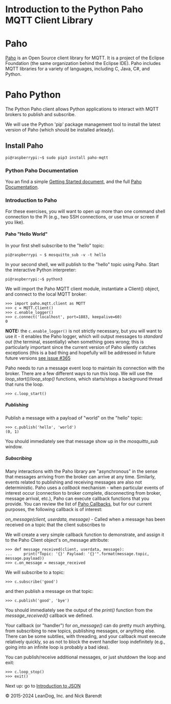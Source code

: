 # Introduction to the Python Paho MQTT Client Library

# Paho
[Paho](https://eclipse.org/paho/clients/python/) is an Open Source client library for MQTT.  It is a project of the Eclipse Foundation (the same organization behind the Eclipse IDE).  Paho includes MQTT libraries for a variety of languages, including C, Java, C#, and Python.

# Paho Python
The Python Paho client allows Python applications to interact with MQTT brokers to publish and subscribe.

We will use the Python 'pip' package management tool to install the latest version of Paho (which should be installed arleady).

## Install Paho

```
pi@raspberrypi:~$ sudo pip3 install paho-mqtt
```

### Python Paho Documentation
You an find a simple [Getting Started document](https://www.eclipse.org/paho/clients/python/), and the full [Paho Documentation](https://www.eclipse.org/paho/clients/python/docs/).

### Introduction to Paho
For these exercises, you will want to open up more than one command shell connection to the Pi (e.g., two SSH connections, or use tmux or screen if you like).  

#### Paho "Hello World"
In your first shell subscribe to the "hello" topic:

```
pi@raspberrypi ~ $ mosquitto_sub -v -t hello
```

In your second shell, we will publish to the "hello" topic using Paho.  Start the interactive Python interpreter:

```
pi@raspberrypi:~$ python3
```

We will import the Paho MQTT client module, instantiate a Client() object, and connect to the local MQTT broker:

```
>>> import paho.mqtt.client as MQTT
>>> c = MQTT.Client()
>>> c.enable_logger()
>>> c.connect('localhost', port=1883, keepalive=60)
0
```

**NOTE:** the `c.enable_logger()` is not strictly necessary, but you will want to use it - it enables the Paho logger, which will output messages to _standard out_ (the terminal, essentially) when something goes wrong; this is particularly important since the current version of Paho silently catches exceptions (this is a bad thing and hopefully will be addressed in future future versions [see issue #365](https://github.com/eclipse/paho.mqtt.python/issues/365)

Paho needs to run a message event loop to maintain its connection with the broker.  There are a few different ways to run this loop.  We will use the *loop_start()*/*loop_stop()* functions, which starts/stops a background thread that runs the loop. 

```
>>> c.loop_start()
```

##### Publishing

Publish a message with a payload of "world" on the "hello" topic:

```
>>> c.publish('hello', 'world')
(0, 1)
```

You should immediately see that message show up in the *mosquitto_sub* window.

##### Subscribing

Many interactions with the Paho library are "asynchronous" in the sense that messages arriving from the broker can arrive at any time.  Similarly, events related to publishing and receiving messages are also not deterministic.  Paho uses a _callback_ mechanism - when particular events of interest occur (connection to broker complete, disconnecting from broker, message arrival, etc.), Paho can execute callback functions that you provide.  You can review the list of [Paho Callbacks](https://www.eclipse.org/paho/clients/python/docs/#callbacks), but for our current purposes, the following callback is of interest: 

*on_message(client, userdata, message)* - Called when a message has been received on a topic that the client subscribes to

We will create a very simple callback function to demonstrate, and assign it to the Paho Client object's on_message attribute:

```
>>> def message_received(client, userdata, message):
...     print("Topic: '{}' Payload: '{}'".format(message.topic, message.payload))
>>> c.on_message = message_received
```

We will subscribe to a topic:

```
>>> c.subscribe('good')
```

and then publish a message on that topic:

```
>>> c.publish('good', 'bye')
```

You should immediately see the output of the _print()_ function from the _message_received()_ callback we defined.

Your callback (or "handler") for _on_message()_ can do pretty much anything, from subscribing to new topics, publishing messages, or anything else.  There can be some subtlies, with threading, and your callback must execute relatively quickly, so as not to block the event handler loop indefinitely (e.g., going into an infinite loop is probably a bad idea).

You can publish/receive additional messages, or just shutdown the loop and exit:

```
>>> c.loop_stop()
>>> exit()
```


Next up: go to [Introduction to JSON](../03.4_Intro_to_JSON/README.md)

&copy; 2015-2024 LeanDog, Inc. and Nick Barendt
